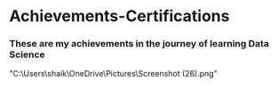 # Achievements-Certifications

### These are my achievements in the journey of learning Data Science

"C:\Users\shaik\OneDrive\Pictures\Screenshot (26).png"
